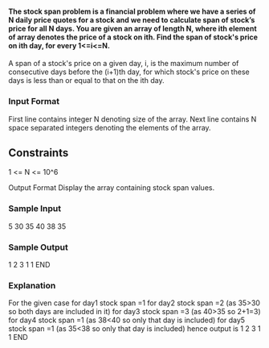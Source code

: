 #### The stock span problem is a financial problem where we have a series of N daily price quotes for a stock and we need to calculate span of stock’s price for all N days. You are given an array of length N, where ith element of array denotes the price of a stock on ith. Find the span of stock's price on ith day, for every 1<=i<=N.
A span of a stock's price on a given day, i, is the maximum number of consecutive days before the (i+1)th day, for which stock's price on these days is less than or equal to that on the ith day.

### Input Format
First line contains integer N denoting size of the array.
Next line contains N space separated integers denoting the elements of the array.

## Constraints
1 <= N <= 10^6

Output Format
Display the array containing stock span values.

### Sample Input
5
30
35
40
38
35
### Sample Output
1 2 3 1 1 END
### Explanation
For the given case
for day1 stock span =1
for day2 stock span =2 (as 35>30 so both days are included in it)
for day3 stock span =3 (as 40>35 so 2+1=3)
for day4 stock span =1 (as 38<40 so only that day is included)
for day5 stock span =1 (as 35<38 so only that day is included)
hence output is 1 2 3 1 1 END
